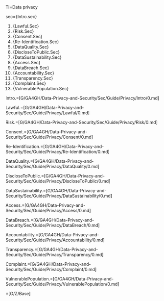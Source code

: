 Ti=Data privacy

sec={Intro.sec}<ol><li>{Lawful.Sec}</li><li>{Risk.Sec}</li><li>{Consent.Sec}</li><li>{Re-Identification.Sec}</li><li>{DataQuality.Sec}</li><li>{DiscloseToPublic.Sec}</li><li>{DataSustainability.Sec}</li><li>{Access.Sec}</li><li>{DataBreach.Sec}</li><li>{Accountability.Sec}</li><li>{Transparency.Sec}</li><li>{Complaint.Sec}</li><li>{VulnerablePopulation.Sec}</li></ol>

Intro.=[G/GA4GH/Data-Privacy-and-Security/Sec/Guide/Privacy/Intro/0.md]

Lawful.=[G/GA4GH/Data-Privacy-and-Security/Sec/Guide/Privacy/Lawful/0.md]

Risk.=[G/GA4GH/Data-Privacy-and-Security/Sec/Guide/Privacy/Risk/0.md]

Consent.=[G/GA4GH/Data-Privacy-and-Security/Sec/Guide/Privacy/Consent/0.md]

Re-Identification.=[G/GA4GH/Data-Privacy-and-Security/Sec/Guide/Privacy/Re-Identification/0.md]

DataQuality.=[G/GA4GH/Data-Privacy-and-Security/Sec/Guide/Privacy/DataQuality/0.md]

DiscloseToPublic.=[G/GA4GH/Data-Privacy-and-Security/Sec/Guide/Privacy/DiscloseToPublic/0.md]

DataSustainability.=[G/GA4GH/Data-Privacy-and-Security/Sec/Guide/Privacy/DataSustainability/0.md]

Access.=[G/GA4GH/Data-Privacy-and-Security/Sec/Guide/Privacy/Access/0.md]

DataBreach.=[G/GA4GH/Data-Privacy-and-Security/Sec/Guide/Privacy/DataBreach/0.md]

Accountability.=[G/GA4GH/Data-Privacy-and-Security/Sec/Guide/Privacy/Accountability/0.md]

Transparency.=[G/GA4GH/Data-Privacy-and-Security/Sec/Guide/Privacy/Transparency/0.md]

Complaint.=[G/GA4GH/Data-Privacy-and-Security/Sec/Guide/Privacy/Complaint/0.md]

VulnerablePopulation.=[G/GA4GH/Data-Privacy-and-Security/Sec/Guide/Privacy/VulnerablePopulation/0.md]

=[G/Z/Base]
